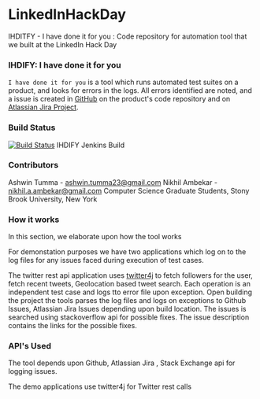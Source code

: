 # LinkedInHackDay
IHDITFY - I have done it for you : Code repository for automation tool that we built at the LinkedIn Hack Day

### IHDIFY: I have done it for you
`I have done it for you` is a tool which runs automated test suites on a product, and looks for errors in the logs. All errors identified are noted, and a issue is created in [GitHub](https://github.com/ashwintumma23/LinkedInHackDay) on the product's code repository and on [Atlassian Jira Project](https://linkedinhackday.atlassian.net/projects/LHD).

### Build Status
[![Build Status](http://ec2-52-10-66-119.us-west-2.compute.amazonaws.com:8080/job/LinkedInHackDay/badge/icon)](http://ec2-52-10-66-119.us-west-2.compute.amazonaws.com:8080/job/LinkedInHackDay) IHDIFY Jenkins Build

### Contributors
Ashwin Tumma - ashwin.tumma23@gmail.com
Nikhil Ambekar - nikhil.a.ambekar@gmail.com
Computer Science Graduate Students,
Stony Brook University, New York

### How it works
In this section, we elaborate upon how the tool works

For demonstation purposes we have two applications which log on to the log files for any issues faced during execution of test cases.

The twitter rest api application uses [twitter4j](http://twitter4j.org) to fetch followers for the user, fetch recent tweets, Geolocation based tweet search. Each operation is an independent test case and logs tto error file upon exception. Open building the project the tools parses the log files and logs on exceptions to Github Issues, Atlassian Jira Issues depending upon build location. The issues is searched using stackoverflow api for possible fixes. The issue description contains the links for the possible fixes.

### API's Used
The tool depends upon Github, Atlassian Jira , Stack Exchange api for logging issues.

The demo applications use twitter4j for Twitter rest calls
